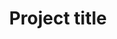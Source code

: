 ---
inProgress: false
title: "Project title"
avatar: {
    src: https://images.unsplash.com/photo-1580489944761-15a19d654956?&fit=crop&w=280,
    alt: "Project photo"
}
link: ""
description: "Lorem ipsum dolor sit amet, consectetur adipiscing elit, sed do eiusmod tempor incididunt ut labore et dolore magna aliqua."
tags: "#React"
---